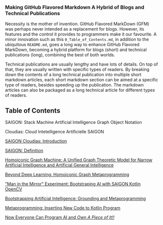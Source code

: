 ### Making GitHub Flavored Markdown A Hybrid of Blogs and Technical Publications

Necessity is the mother of invention. GitHub Flavored MarkDown (GFM) was perhaps never intended as a replacement for blogs. However, its features and the control it provides to programmers make it our favourite. A minor innovation such as this `0_Table_of_Contents.md`, in addition to the ubiquitous `README.md`, goes a long way to enhance GitHub Flavored MarkDown, becoming a hybrid platform for blogs (short) and technical publications (long), combining the best of both worlds.

Technical publications are usually lengthy and have lots of details. On top of that, they are usually written with specific types of readers. By breaking down the contents of a long technical publication into multiple short markdown articles, each short markdown section can be aimed at a specific type of readers, besides speeding up the publication. The markdown articles can also be packaged as a long technical article for different types of readers.


## Table of Contents

SAIGON: Stack Machine Artificial Intelligence Graph Object Notation

Cloudias: Cloud Intetelligence Artificielle SAIGON

[ SAIGON Cloudias: Introduction ](https://github.com/udexon/SAIGON/blob/master/README.md)

[ SAIGON: Definition ](https://github.com/udexon/SAIGON/blob/master/SAIGON_def.md)

[ Homoiconic Graph Machine: A Unified Graph Theoretic Model for Narrow Artificial Intelligence and Artificial General Intelligence ](https://github.com/udexon/SAIGON/blob/master/Homoiconic_Graph_Machine.md)

[ Beyond Deep Learning: Homoiconic Graph Metaprogramming ](https://github.com/udexon/SAIGON/blob/master/Homoiconic_Graph_Metaprogramming.md)

[ "Man in the Mirror" Experiment: Bootstraping AI with SAIGON Kotlin OpenCV ](https://github.com/udexon/SAIGON/blob/master/Man_in_the_Mirror.md)

[ Bootstrapping Artificial Intelligence: Grounding and Metaprogramming ](https://github.com/udexon/SAIGON/blob/master/SAIGON_Kotlin.md)

[ Metaprogramming: Inserting New Code to Kotlin Program ](https://github.com/udexon/SAIGON/blob/master/S_insert.md)

[ Now Everyone Can Program AI and *Own A Piece of It!!* ](https://github.com/udexon/SAIGON/blob/master/Now_Everyone_Can_AI.md)


